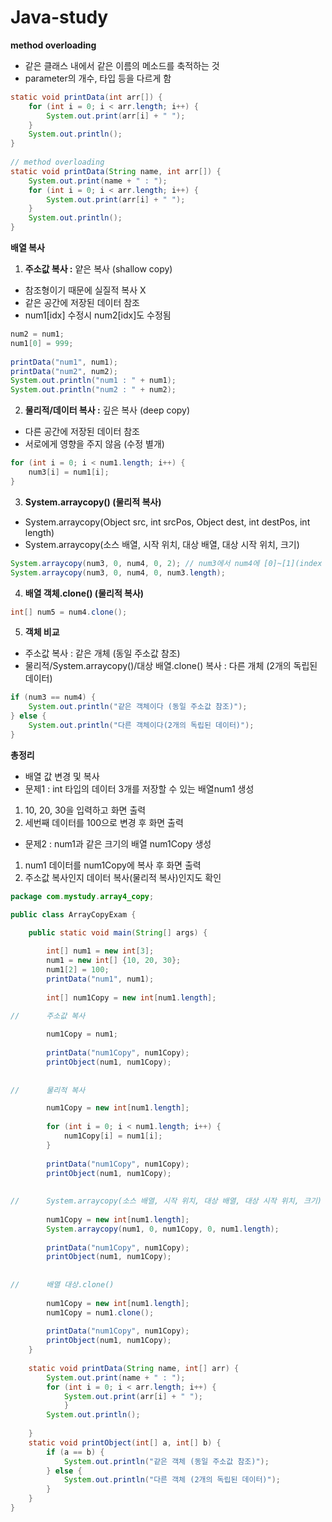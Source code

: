 # Java-study

**method overloading**
- 같은 클래스 내에서 같은 이름의 메소드를 축적하는 것
- parameter의 개수, 타입 등을 다르게 함

```java
static void printData(int arr[]) {
	for (int i = 0; i < arr.length; i++) {
		System.out.print(arr[i] + " ");
	}
	System.out.println();
}
	
// method overloading
static void printData(String name, int arr[]) {
	System.out.print(name + " : ");
	for (int i = 0; i < arr.length; i++) {
		System.out.print(arr[i] + " ");
	}
	System.out.println();
}
```

**배열 복사**
1. **주소값 복사 :** 얕은 복사 (shallow copy)
- 참조형이기 때문에 실질적 복사 X
- 같은 공간에 저장된 데이터 참조
- num1[idx] 수정시 num2[idx]도 수정됨

```java
num2 = num1;
num1[0] = 999;
		
printData("num1", num1);
printData("num2", num2);
System.out.println("num1 : " + num1);
System.out.println("num2 : " + num2);
```
2. **물리적/데이터 복사 :** 깊은 복사 (deep copy)
- 다른 공간에 저장된 데이터 참조
- 서로에게 영향을 주지 않음 (수정 별개)
```java
for (int i = 0; i < num1.length; i++) {
	num3[i] = num1[i];
}
```
3. **System.arraycopy() (물리적 복사)**
- System.arraycopy(Object src, int srcPos, Object dest, int destPos, int length)
- System.arraycopy(소스 배열, 시작 위치, 대상 배열, 대상 시작 위치, 크기)
```java
System.arraycopy(num3, 0, num4, 0, 2); // num3에서 num4에 [0]~[1](index 2개 복사)
System.arraycopy(num3, 0, num4, 0, num3.length); 	
```
4. **배열 객체.clone() (물리적 복사)**
```java
int[] num5 = num4.clone();
```

5. **객체 비교**
- 주소값 복사 : 같은 개체 (동일 주소값 참조)
- 물리적/System.arraycopy()/대상 배열.clone() 복사 : 다른 개체 (2개의 독립된 데이터)
```java
if (num3 == num4) {
	System.out.println("같은 객체이다 (동일 주소값 참조)");
} else {
	System.out.println("다른 객체이다(2개의 독립된 데이터)");
}
```

**총정리**
- 배열 값 변경 및 복사
- 문제1 : int 타입의 데이터 3개를 저장할 수 있는 배열num1 생성
1. 10, 20, 30을 입력하고 화면 출력
2. 세번째 데이터를 100으로 변경 후 화면 출력
- 문제2 : num1과 같은 크기의 배열 num1Copy 생성
1. num1 데이터를 num1Copy에 복사 후 화면 출력
2. 주소값 복사인지 데이터 복사(물리적 복사)인지도 확인
```java
package com.mystudy.array4_copy;

public class ArrayCopyExam {

	public static void main(String[] args) {
		
		int[] num1 = new int[3];
		num1 = new int[] {10, 20, 30};
		num1[2] = 100;
		printData("num1", num1);
		
		int[] num1Copy = new int[num1.length];
		
//		주소값 복사

		num1Copy = num1;
		
		printData("num1Copy", num1Copy);
		printObject(num1, num1Copy);
		
		
//		물리적 복사

		num1Copy = new int[num1.length];
		
		for (int i = 0; i < num1.length; i++) {
			num1Copy[i] = num1[i];
		}
		
		printData("num1Copy", num1Copy);
		printObject(num1, num1Copy);
		
		
//		System.arraycopy(소스 배열, 시작 위치, 대상 배열, 대상 시작 위치, 크기)
		
		num1Copy = new int[num1.length];
		System.arraycopy(num1, 0, num1Copy, 0, num1.length);
	
		printData("num1Copy", num1Copy);
		printObject(num1, num1Copy);
		
		
//		배열 대상.clone()
		
		num1Copy = new int[num1.length];
		num1Copy = num1.clone();
	
		printData("num1Copy", num1Copy);
		printObject(num1, num1Copy);
	}
	
	static void printData(String name, int[] arr) {
		System.out.print(name + " : ");
		for (int i = 0; i < arr.length; i++) {
			System.out.print(arr[i] + " ");
			} 
		System.out.println();
	
	}
	static void printObject(int[] a, int[] b) {
		if (a == b) {
			System.out.println("같은 객체 (동일 주소값 참조)");
		} else {
			System.out.println("다른 객체 (2개의 독립된 데이터)");
		}
	}
}
```

